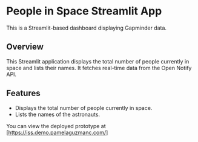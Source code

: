 # People in Space Streamlit App
This is a Streamlit-based dashboard displaying Gapminder data.

## Overview
This Streamlit application displays the total number of people currently in space and lists their names. It fetches real-time data from the Open Notify API.

## Features
- Displays the total number of people currently in space.
- Lists the names of the astronauts.

You can view the deployed prototype at [https://iss.demo.pamelaguzmanc.com/]
